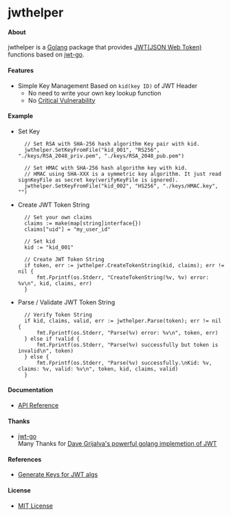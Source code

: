 # jwthelper

#### About
jwthelper is a [Golang](https://golang.org/) package that provides [JWT(JSON Web Token)](https://en.wikipedia.org/wiki/JSON_Web_Token) functions based on [jwt-go](https://github.com/dgrijalva/jwt-go).

#### Features
* Simple Key Management Based on `kid(key ID)` of JWT Header
  * No need to write your own key lookup function
  * No [Critical Vulnerability](https://auth0.com/blog/2015/03/31/critical-vulnerabilities-in-json-web-token-libraries/)

#### Example
* Set Key

        // Set RSA with SHA-256 hash algorithm Key pair with kid.
        jwthelper.SetKeyFromFile("kid_001", "RS256", "./keys/RSA_2048_priv.pem", "./keys/RSA_2048_pub.pem")

        // Set HMAC with SHA-256 hash algorithm key with kid.
        // HMAC using SHA-XXX is a symmetric key algorithm. It just read signKeyFile as secret key(verifyKeyFile is ignored). 
        jwthelper.SetKeyFromFile("kid_002", "HS256", "./keys/HMAC.key", "")
* Create JWT Token String

        // Set your own claims
        claims := make(map[string]interface{})
        claims["uid"] = "my_user_id"

        // Set kid
        kid := "kid_001"

        // Create JWT Token String
        if token, err := jwthelper.CreateTokenString(kid, claims); err != nil {
            fmt.Fprintf(os.Stderr, "CreateTokenString(%v, %v) error: %v\n", kid, claims, err)
        }

* Parse / Validate JWT Token String

        // Verify Token String
        if kid, claims, valid, err := jwthelper.Parse(token); err != nil {
            fmt.Fprintf(os.Stderr, "Parse(%v) error: %v\n", token, err)
        } else if !valid {
            fmt.Fprintf(os.Stderr, "Parse(%v) successfully but token is invalid\n", token)
        } else {
            fmt.Fprintf(os.Stderr, "Parse(%v) successfully.\nKid: %v, claims: %v, valid: %v\n", token, kid, claims, valid)
        }

#### Documentation
* [API Reference](http://godoc.org/github.com/northbright/jwthelper)

#### Thanks
* [jwt-go](https://github.com/dgrijalva/jwt-go)  
  Many Thanks for [Dave Grijalva's powerful golang implemetion of JWT](https://github.com/dgrijalva/jwt-go)

#### References
* [Generate Keys for JWT algs](https://github.com/northbright/Notes/blob/master/jwt/generate_keys_for_jwt_alg.md)

#### License
* [MIT License](./LICENSE)